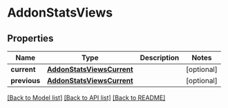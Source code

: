 # AddonStatsViews


## Properties
Name | Type | Description | Notes
------------ | ------------- | ------------- | -------------
**current** | [**AddonStatsViewsCurrent**](AddonStatsViewsCurrent.md) |  | [optional] 
**previous** | [**AddonStatsViewsCurrent**](AddonStatsViewsCurrent.md) |  | [optional] 

[[Back to Model list]](../README.md#documentation-for-models) [[Back to API list]](../README.md#documentation-for-api-endpoints) [[Back to README]](../README.md)


